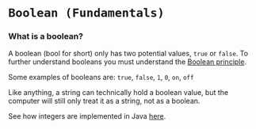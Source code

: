 # `Boolean (Fundamentals)`
### What is a boolean?
A boolean (bool for short) only has two potential values, `true` or `false`. To further understand booleans you must understand the [Boolean principle]().

Some examples of booleans are: `true`, `false`, `1`, `0`, `on`, `off`

Like anything, a string can technically hold a boolean value, but the computer will still only treat it as a string, not as a boolean.

See how integers are implemented in Java [here]().
